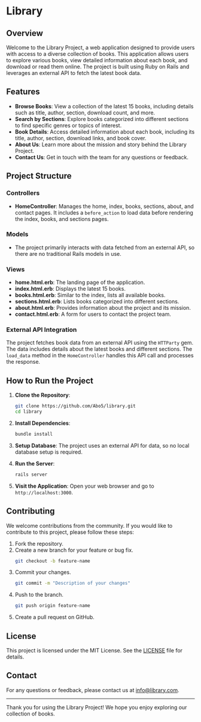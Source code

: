 # Library 

## Overview

Welcome to the Library Project, a web application designed to provide users with access to a diverse collection of books. This application allows users to explore various books, view detailed information about each book, and download or read them online. The project is built using Ruby on Rails and leverages an external API to fetch the latest book data.

## Features

- **Browse Books**: View a collection of the latest 15 books, including details such as title, author, section, download count, and more.
- **Search by Sections**: Explore books categorized into different sections to find specific genres or topics of interest.
- **Book Details**: Access detailed information about each book, including its title, author, section, download links, and book cover.
- **About Us**: Learn more about the mission and story behind the Library Project.
- **Contact Us**: Get in touch with the team for any questions or feedback.

## Project Structure

### Controllers

- **HomeController**: Manages the home, index, books, sections, about, and contact pages. It includes a `before_action` to load data before rendering the index, books, and sections pages.

### Models

- The project primarily interacts with data fetched from an external API, so there are no traditional Rails models in use.

### Views

- **home.html.erb**: The landing page of the application.
- **index.html.erb**: Displays the latest 15 books.
- **books.html.erb**: Similar to the index, lists all available books.
- **sections.html.erb**: Lists books categorized into different sections.
- **about.html.erb**: Provides information about the project and its mission.
- **contact.html.erb**: A form for users to contact the project team.

### External API Integration

The project fetches book data from an external API using the `HTTParty` gem. The data includes details about the latest books and different sections. The `load_data` method in the `HomeController` handles this API call and processes the response.

## How to Run the Project

1. **Clone the Repository**:
    ```sh
    git clone https://github.com/Abo5/library.git
    cd library
    ```

2. **Install Dependencies**:
    ```sh
    bundle install
    ```

3. **Setup Database**:
    The project uses an external API for data, so no local database setup is required.

4. **Run the Server**:
    ```sh
    rails server
    ```

5. **Visit the Application**:
    Open your web browser and go to `http://localhost:3000`.

## Contributing

We welcome contributions from the community. If you would like to contribute to this project, please follow these steps:

1. Fork the repository.
2. Create a new branch for your feature or bug fix.
    ```sh
    git checkout -b feature-name
    ```
3. Commit your changes.
    ```sh
    git commit -m "Description of your changes"
    ```
4. Push to the branch.
    ```sh
    git push origin feature-name
    ```
5. Create a pull request on GitHub.

## License

This project is licensed under the MIT License. See the [LICENSE]() file for details.

## Contact

For any questions or feedback, please contact us at info@library.com.

---

Thank you for using the Library Project! We hope you enjoy exploring our collection of books.
